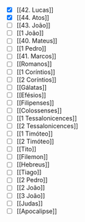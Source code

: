 - [x] [[42. Lucas]]
- [x] [[44. Atos]]
- [ ] [[43. João]]
- [ ] [[1 João]]
- [ ] [[40. Mateus]]
- [ ] [[1 Pedro]]
- [ ] [[41. Marcos]]
- [ ] [[Romanos]]
- [ ] [[1 Coríntios]]
- [ ] [[2 Coríntios]]
- [ ] [[Gálatas]]
- [ ] [[Efésios]]
- [ ] [[Filipenses]]
- [ ] [[Colossenses]]
- [ ] [[1 Tessalonicences]]
- [ ] [[2 Tessalonicences]]
- [ ] [[1 Timóteo]]
- [ ] [[2 Timóteo]]
- [ ] [[Tito]]
- [ ] [[Filemon]]
- [ ] [[Hebreus]]
- [ ] [[Tiago]]
- [ ] [[2 Pedro]]
- [ ] [[2 João]]
- [ ] [[3 João]]
- [ ] [[Judas]]
- [ ] [[Apocalipse]]
